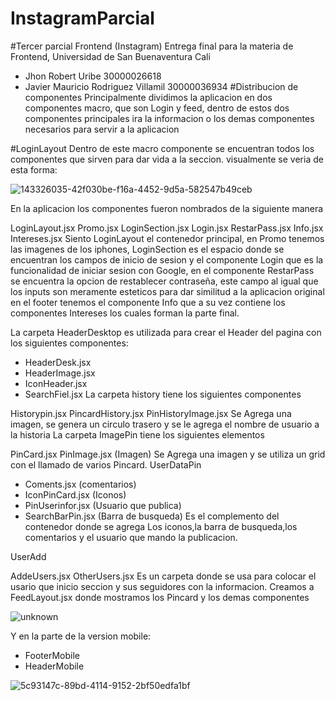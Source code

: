 # InstagramParcial
#Tercer parcial Frontend (Instagram)
Entrega final para la materia de Frontend, Universidad de San Buenaventura Cali

- Jhon Robert Uribe 30000026618
- Javier Mauricio Rodriguez Villamil 30000036934
#Distribucion de componentes
Principalmente dividimos la aplicacion en dos componentes macro, que son Login y feed, dentro de estos dos componentes principales ira la informacion o los demas componentes necesarios para servir a la aplicacion

#LoginLayout
Dentro de este macro componente se encuentran todos los componentes que sirven para dar vida a la seccion. visualmente se veria de esta forma:

![143326035-42f030be-f16a-4452-9d5a-582547b49ceb](https://user-images.githubusercontent.com/84546892/143478648-e2f359ce-dd3d-4f1d-80f4-77093e8bc37b.png)

En la aplicacion los componentes fueron nombrados de la siguiente manera

LoginLayout.jsx
Promo.jsx
LoginSection.jsx
Login.jsx
RestarPass.jsx
Info.jsx
Intereses.jsx
Siento LoginLayout el contenedor principal, en Promo tenemos las imagenes de los iphones, LoginSection es el espacio donde se encuentran los campos de inicio de sesion y el componente Login que es la funcionalidad de iniciar sesion con Google, en el componente RestarPass se encuentra la opcion de restablecer contraseña, este campo al igual que los inputs son meramente esteticos para dar similitud a la aplicacion original en el footer tenemos el componente Info que a su vez contiene los componentes Intereses los cuales forman la parte final.

La carpeta HeaderDesktop es utilizada para crear el Header del pagina con los siguientes componentes:

- HeaderDesk.jsx
- HeaderImage.jsx
- IconHeader.jsx
- SearchFiel.jsx
La carpeta history tiene los siguientes componentes

Historypin.jsx
PincardHistory.jsx
PinHistoryImage.jsx Se Agrega una imagen, se genera un circulo trasero y se le agrega el nombre de usuario a la historia
La carpeta ImagePin tiene los siguientes elementos

PinCard.jsx
PinImage.jsx (Imagen) Se Agrega una imagen y se utiliza un grid con el llamado de varios Pincard.
UserDataPin

- Coments.jsx (comentarios)
- IconPinCard.jsx (Iconos)
- PinUserinfor.jsx (Usuario que publica)
- SearchBarPin.jsx (Barra de busqueda)
Es el complemento del contenedor donde se agrega Los iconos,la barra de busqueda,los comentarios y el usuario que mando la publicacion.

UserAdd

AddeUsers.jsx
OtherUsers.jsx Es un carpeta donde se usa para colocar el usario que inicio seccion y sus seguidores con la informacion. Creamos a FeedLayout.jsx donde mostramos los Pincard y los demas componentes


![unknown](https://user-images.githubusercontent.com/84546892/143478755-585d2030-6d1b-459e-922f-bd97c9b1c956.png)

Y en la parte de la version mobile:
- FooterMobile
- HeaderMobile

![5c93147c-89bd-4114-9152-2bf50edfa1bf](https://user-images.githubusercontent.com/84546892/143478822-4c31e3eb-ec3c-4dee-a90c-bdb79ff4cf25.jpg)

